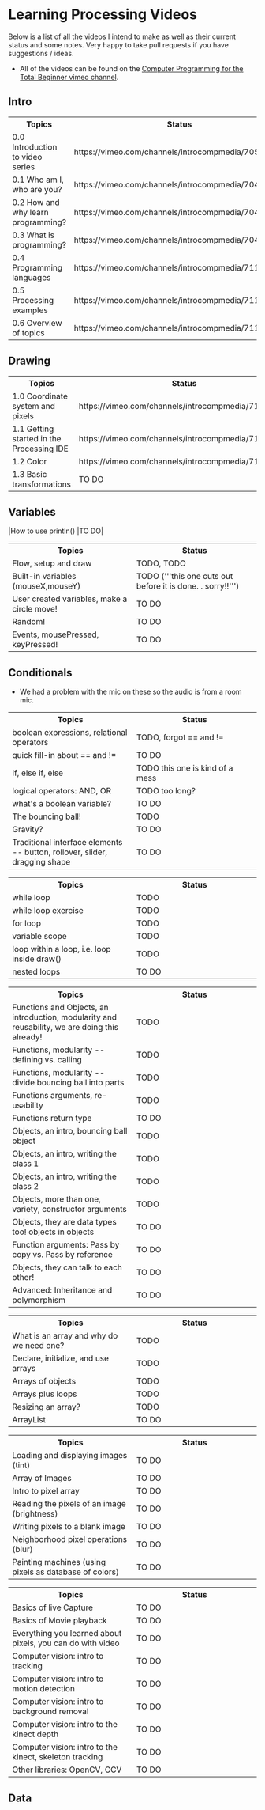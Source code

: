 Learning Processing Videos
==========================

Below is a list of all the videos I intend to make as well as their current status and some notes.  Very happy to take pull requests if you have suggestions / ideas.

* All of the videos can be found on the [Computer Programming for the Total Beginner vimeo channel](https://vimeo.com/channels/introcompmedia/).

## Intro

<table>
	<tr><th width=%>Topics</th><th width = 50%>Status</th></tr>
	<tr><td>0.0 Introduction to video series</td><td>https://vimeo.com/channels/introcompmedia/70521542</td></tr>
	<tr><td>0.1 Who am I, who are you?</td>      <td>https://vimeo.com/channels/introcompmedia/70427341</td></tr>
	<tr><td>0.2 How and why learn programming?</td>      <td>https://vimeo.com/channels/introcompmedia/70427342</td></tr>
	<tr><td>0.3 What is programming?</td>        <td>https://vimeo.com/channels/introcompmedia/70427343</td></tr>
	<tr><td>0.4 Programming languages</td> <td>https://vimeo.com/channels/introcompmedia/71113840</td></tr>
	<tr><td>0.5 Processing examples</td><td>https://vimeo.com/channels/introcompmedia/71113842</td></tr>
	<tr><td>0.6 Overview of topics</td><td>https://vimeo.com/channels/introcompmedia/71113841</td></tr>
</table>


## Drawing

<table>
	<tr><th width=%>Topics</th><th width = 50%>Status</th></tr>
    <tr><td>1.0 Coordinate system and pixels</td><td>https://vimeo.com/channels/introcompmedia/71517005</td></tr>
    <tr><td>1.1 Getting started in the Processing IDE</td><td>https://vimeo.com/channels/introcompmedia/71517004</td></tr>
    <tr><td>1.2 Color</td><td>https://vimeo.com/channels/introcompmedia/71517006</td></tr>
    <tr><td>1.3 Basic transformations</td><td>TO DO</td></tr>
</table>


## Variables

<table>
	<tr><th width=%>Topics</th><th width = 50%>Status</th></tr>
    <tr><td>Flow, setup and draw</td><td>TODO, TODO</td></tr>
    <tr><td>Built-in variables (mouseX,mouseY)</td><td>TODO ('''this one cuts out before it is done. . sorry!!''')</td></tr>
    <tr><td>User created variables, make a circle move!</td><td>TO DO</td></tr>
    <tr><td>Random!</td><td>TO DO</td></tr>
    <tr><td>Events, mousePressed, keyPressed!</td><td>TO DO</td></tr>
|How to use println() |TO DO|
</table>

## Conditionals
* We had a problem with the mic on these so the audio is from a room mic.

<table>
	<tr><th width=%>Topics</th><th width = 50%>Status</th></tr>
    <tr><td>boolean expressions, relational operators</td><td>TODO, forgot == and !=</td></tr>
    <tr><td>quick fill-in about == and !=</td><td>TO DO</td></tr>
    <tr><td>if, else if, else</td><td>TODO this one is kind of a mess</td></tr>
    <tr><td>logical operators: AND, OR</td><td>TODO too long?</td></tr>
    <tr><td>what's a boolean variable?</td><td>TO DO</td></tr>
    <tr><td>The bouncing ball!</td><td>TODO</td></tr>
    <tr><td>Gravity?</td><td>TO DO</td></tr>
    <tr><td>Traditional interface elements -- button, rollover, slider, dragging shape</td><td>TO DO</td></tr>
</table>

<table>
	<tr><th width=%>Topics</th><th width = 50%>Status</th></tr>
    <tr><td>while loop</td><td>TODO</td></tr>
    <tr><td>while loop exercise</td><td>TODO</td></tr>
    <tr><td>for loop</td><td>TODO</td></tr>
    <tr><td>variable scope</td><td>TODO</td></tr>
    <tr><td>loop within a loop, i.e. loop inside draw()</td><td>TODO</td></tr>
    <tr><td>nested loops</td><td>TO DO</td></tr>
</table>

<table>
	<tr><th width=%>Topics</th><th width = 50%>Status</th></tr>
    <tr><td>Functions and Objects, an introduction, modularity and reusability, we are doing this already!</td><td>TODO</td></tr>
    <tr><td>Functions, modularity -- defining vs. calling</td><td>TODO</td></tr>
    <tr><td>Functions, modularity -- divide bouncing ball into parts</td><td>TODO</td></tr>
    <tr><td>Functions arguments, re-usability</td><td>TODO</td></tr>
    <tr><td>Functions return type</td><td>TO DO</td></tr>
    <tr><td>Objects, an intro, bouncing ball object</td><td>TODO</td></tr>
    <tr><td>Objects, an intro, writing the class 1</td><td>TODO</td></tr>
    <tr><td>Objects, an intro, writing the class 2</td><td>TODO</td></tr>
    <tr><td>Objects, more than one, variety, constructor arguments</td><td>TODO</td></tr>
    <tr><td>Objects, they are data types too!  objects in objects</td><td>TO DO</td></tr>
    <tr><td>Function arguments: Pass by copy vs. Pass by reference</td><td>TO DO</td></tr>
    <tr><td>Objects, they can talk to each other!</td><td>TO DO</td></tr>
    <tr><td>Advanced: Inheritance and polymorphism</td><td>TO DO</td></tr>
</table>

<table>
	<tr><th width=%>Topics</th><th width = 50%>Status</th></tr>
    <tr><td>What is an array and why do we need one?</td><td>TODO</td></tr>
    <tr><td>Declare, initialize, and use arrays</td><td>TODO</td></tr>
    <tr><td>Arrays of objects</td><td>TODO</td></tr>
    <tr><td>Arrays plus loops</td><td>TODO</td></tr>
    <tr><td>Resizing an array?</td><td>TODO</td></tr>
    <tr><td>ArrayList</td><td>TO DO</td></tr>

<table>
	<tr><th width=%>Topics</th><th width = 50%>Status</th></tr>
    <tr><td>Loading and displaying images (tint)</td><td>TO DO</td></tr>
    <tr><td>Array of Images</td><td>TO DO</td></tr>
    <tr><td>Intro to pixel array</td><td>TO DO</td></tr>
    <tr><td>Reading the pixels of an image (brightness)</td><td>TO DO</td></tr>
    <tr><td>Writing pixels to a blank image</td><td>TO DO</td></tr>
    <tr><td>Neighborhood pixel operations (blur)</td><td>TO DO</td></tr>
    <tr><td>Painting machines (using pixels as database of colors)</td><td>TO DO</td></tr>
</table>

<table>
	<tr><th width=%>Topics</th><th width = 50%>Status</th></tr>
    <tr><td>Basics of live Capture</td><td>TO DO</td></tr>
    <tr><td>Basics of Movie playback</td><td>TO DO</td></tr>
    <tr><td>Everything you learned about pixels, you can do with video</td><td>TO DO</td></tr>
    <tr><td>Computer vision: intro to tracking</td><td>TO DO</td></tr>
    <tr><td>Computer vision: intro to motion detection</td><td>TO DO</td></tr>
    <tr><td>Computer vision: intro to background removal</td><td>TO DO</td></tr>
    <tr><td>Computer vision: intro to the kinect depth</td><td>TO DO</td></tr>
    <tr><td>Computer vision: intro to the kinect, skeleton tracking</td><td>TO DO</td></tr>
    <tr><td>Other libraries: OpenCV, CCV</td><td>TO DO</td></tr>
</table>

## Data

